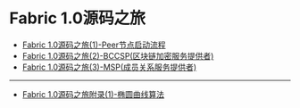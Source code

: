 # Fabric 1.0源码之旅

* [Fabric 1.0源码之旅(1)-Peer节点启动流程](peer_node_start/peer_node_start.md)
* [Fabric 1.0源码之旅(2)-BCCSP(区块链加密服务提供者)](bccsp/bccsp.md)
* [Fabric 1.0源码之旅(3)-MSP(成员关系服务提供者)](msp/msp.md)
------
* [Fabric 1.0源码之旅附录(1)-椭圆曲线算法](elliptic_curve_algorithm/elliptic_curve_algorithm.md)


